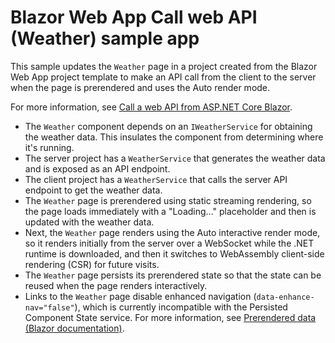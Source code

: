 # Blazor Web App Call web API (Weather) sample app

This sample updates the `Weather` page in a project created from the Blazor Web App project template to make an API call from the client to the server when the page is prerendered and uses the Auto render mode.

For more information, see [Call a web API from ASP.NET Core Blazor](https://learn.microsoft.com/aspnet/core/blazor/call-web-api).

* The `Weather` component depends on an `IWeatherService` for obtaining the weather data. This insulates the component from determining where it's running.
* The server project has a `WeatherService` that generates the weather data and is exposed as an API endpoint.
* The client project has a `WeatherService` that calls the server API endpoint to get the weather data.
* The `Weather` page is prerendered using static streaming rendering, so the page loads immediately with a "Loading..." placeholder and then is updated with the weather data.
* Next, the `Weather` page renders using the Auto interactive render mode, so it renders initially from the server over a WebSocket while the .NET runtime is downloaded, and then it switches to WebAssembly client-side rendering (CSR) for future visits.
* The `Weather` page persists its prerendered state so that the state can be reused when the page renders interactively.
* Links to the `Weather` page disable enhanced navigation (`data-enhance-nav="false"`), which is currently incompatible with the Persisted Component State service. For more information, see [Prerendered data (Blazor documentation)](https://learn.microsoft.com/aspnet/core/blazor/call-web-api?view=aspnetcore-8.0#prerendered-data).
